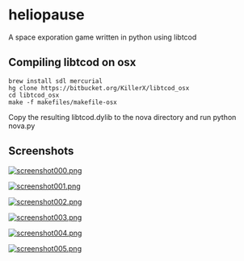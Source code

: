 heliopause
==========

A space exporation game written in python using libtcod

Compiling libtcod on osx
------------------------

    brew install sdl mercurial
    hg clone https://bitbucket.org/KillerX/libtcod_osx
    cd libtcod_osx
    make -f makefiles/makefile-osx

Copy the resulting libtcod.dylib to the nova directory and run python nova.py

Screenshots
-----------

[![screenshot000.png](https://raw.github.com/AnthonyDiGirolamo/heliopause/master/screenshots/screenshot000.png)](https://raw.github.com/AnthonyDiGirolamo/heliopause/master/screenshots/screenshot000.png)

[![screenshot001.png](https://raw.github.com/AnthonyDiGirolamo/heliopause/master/screenshots/screenshot001.png)](https://raw.github.com/AnthonyDiGirolamo/heliopause/master/screenshots/screenshot001.png)

[![screenshot002.png](https://raw.github.com/AnthonyDiGirolamo/heliopause/master/screenshots/screenshot002.png)](https://raw.github.com/AnthonyDiGirolamo/heliopause/master/screenshots/screenshot002.png)

[![screenshot003.png](https://raw.github.com/AnthonyDiGirolamo/heliopause/master/screenshots/screenshot003.png)](https://raw.github.com/AnthonyDiGirolamo/heliopause/master/screenshots/screenshot003.png)

[![screenshot004.png](https://raw.github.com/AnthonyDiGirolamo/heliopause/master/screenshots/screenshot004.png)](https://raw.github.com/AnthonyDiGirolamo/heliopause/master/screenshots/screenshot004.png)

[![screenshot005.png](https://raw.github.com/AnthonyDiGirolamo/heliopause/master/screenshots/screenshot005.png)](https://raw.github.com/AnthonyDiGirolamo/heliopause/master/screenshots/screenshot005.png)

